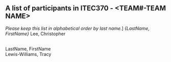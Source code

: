 A list of participants in ITEC370 - <TEAM#-TEAM NAME>
-------------------------------------------------------
*Please keep this list in alphabetical order by last name.*]
*{LastName, FirstName}*
Lee, Christopher

<br/>LastName, FirstName
<br/>Lewis-Williams, Tracy
